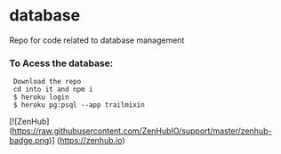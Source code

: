 # database
 Repo for code related to database management
 
### To Acess the database:
```
 Download the repo
 cd into it and npm i
 $ heroku login
 $ heroku pg:psql --app trailmixin
```

[![ZenHub] (https://raw.githubusercontent.com/ZenHubIO/support/master/zenhub-badge.png)] (https://zenhub.io)

